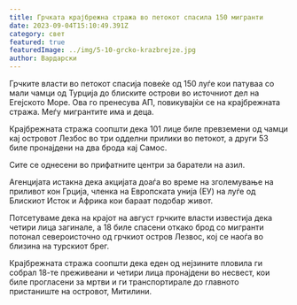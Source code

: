 ```yaml
---
title: Грчката крајбрежна стража во петокот спасила 150 мигранти
date: 2023-09-04T15:10:49.391Z
category: свет
featured: true
featuredImage: ../img/5-10-grcko-krazbrejze.jpg
author: Вардарски
---
```

Грчките власти во петокот спасија повеќе од 150 луѓе кои патуваа со мали чамци од Турција до блиските острови во источниот дел на Егејското Море. Ова го пренесува АП, повикувајќи се на крајбрежната стража. Меѓу мигрантите има и деца.

Крајбрежната стража соопшти дека 101 лице биле превземени од чамци кај островот Лезбос во три одделни прилики во петокот, а други 53 биле пронајдени на два брода кај Самос.

Сите се однесени во прифатните центри за баратели на азил.

Агенцијата истакна дека акцијата доаѓа во време на зголемување на приливот кон Грција, членка на Европската унија (ЕУ) на луѓе од Блискиот Исток и Африка кои бараат подобар живот.

Потсетуваме дека на крајот на август грчките власти известија дека четири лица загинале, а 18 биле спасени откако брод со мигранти потонал североисточно од грчкиот остров Лезвос, кој се наоѓа во близина на турскиот брег.

Крајбрежната стража соопшти дека еден од нејзините пловила ги собрал 18-те преживеани и четири лица пронајдени во несвест, кои биле прогласени за мртви и ги транспортирале до главното пристаниште на островот, Митилини.